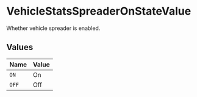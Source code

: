 # VehicleStatsSpreaderOnStateValue

Whether vehicle spreader is enabled.


## Values

| Name  | Value |
| ----- | ----- |
| `ON`  | On    |
| `OFF` | Off   |